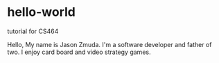 # hello-world
tutorial for CS464

Hello, My name is Jason Zmuda. I'm a software developer and father of two. I enjoy card board and video strategy games.
